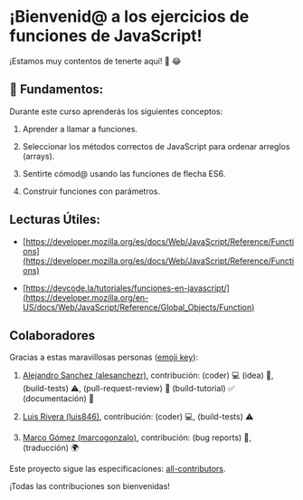 # ¡Bienvenid@ a los ejercicios de funciones de JavaScript!

¡Estamos muy contentos de tenerte aquí! 🎉 😂

## 💬 Fundamentos:

Durante este curso aprenderás los siguientes conceptos:

1. Aprender a llamar a funciones.

2. Seleccionar los métodos correctos de JavaScript para ordenar arreglos (arrays).

3. Sentirte cómod@ usando las funciones de flecha ES6.

4. Construir funciones con parámetros.

## Lecturas Útiles:

+ [https://developer.mozilla.org/es/docs/Web/JavaScript/Reference/Functions](https://developer.mozilla.org/es/docs/Web/JavaScript/Reference/Functions)

+ [https://devcode.la/tutoriales/funciones-en-javascript/](https://developer.mozilla.org/en-US/docs/Web/JavaScript/Reference/Global_Objects/Function)

## Colaboradores

Gracias a estas maravillosas personas ([emoji key](https://github.com/kentcdodds/all-contributors#emoji-key)):

1. [Alejandro Sanchez (alesanchezr)](https://github.com/alesanchezr), contribución: (coder) :computer: (idea) 🤔, (build-tests) :warning:, (pull-request-review) :eyes: (build-tutorial) :white_check_mark: (documentación) :book:

2. [Luis Rivera (luis846)](https://github.com/Luis846), contribución: (coder) :computer:, (build-tests) :warning:

3. [Marco Gómez (marcogonzalo)](https://github.com/marcogonzalo), contribución: (bug reports) :bug:, (traducción) :earth_africa:

Este proyecto sigue las especificaciones: [all-contributors](https://github.com/kentcdodds/all-contributors). 

¡Todas las contribuciones son bienvenidas!

